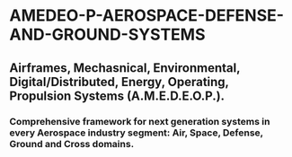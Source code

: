 # AMEDEO-P-AEROSPACE-DEFENSE-AND-GROUND-SYSTEMS
## Airframes, Mechasnical, Environmental, Digital/Distributed, Energy, Operating, Propulsion Systems (A.M.E.D.E.O.P.).
### Comprehensive framework for next generation systems in every Aerospace industry segment: Air, Space, Defense, Ground and Cross domains.
